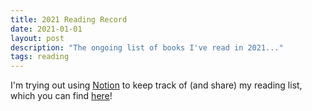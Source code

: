 ```yaml
---
title: 2021 Reading Record
date: 2021-01-01
layout: post
description: "The ongoing list of books I've read in 2021..."
tags: reading
---
```


I'm trying out using [Notion](https://notion.so/) to keep track of (and share) my reading list, which you can find [here](https://www.notion.so/d026112598e84b658e777b832cdcae50)!